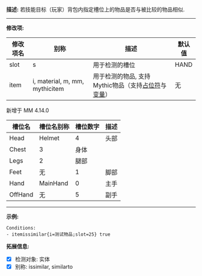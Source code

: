 **描述:** 若技能目标（玩家）背包内指定槽位上的物品是否与被比较的物品相似.

---

**修改项:**

| 修改项名  | 别称           | 描述                      | 默认值 |
| --------- | -------------- | ------------------------- | --- |
| slot | s | 用于检测的槽位 | HAND |
| item | i, material, m, mm, mythicitem | 用于检测的物品, 支持Mythic物品（支持[占位符](/技能/占位符)与[变量](/技能/变量)） | 无 |

新增于 MM 4.14.0

| 槽位名    | 槽位名别称 | 槽位数字 | 描述                                                                                                 |
|---------| - | - | -----------------------------------------------------------------------------------------------------------|
| Head    | Helmet | 4 |  头部 |
| Chest   | 3 | 身体 |
| Legs    | 2 | 腿部 |
| Feet    | 无 | 1 | 脚部 |
| Hand    | MainHand | 0 | 主手 |
| OffHand | 无 | 5 | 副手 |

---

**示例:**

```
Conditions:
- itemissimilar{i=测试物品;slot=25} true
```

**拓展信息:**

- [x] 检测对象: 实体
- [x] 别称: issimilar, similarto